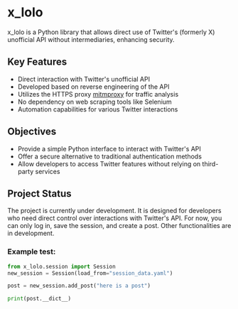 
# x_lolo

x_lolo is a Python library that allows direct use of Twitter's (formerly X) unofficial API without intermediaries, enhancing security.

## Key Features

- Direct interaction with Twitter's unofficial API
- Developed based on reverse engineering of the API
- Utilizes the HTTPS proxy [mitmproxy](https://mitmproxy.org/) for traffic analysis
- No dependency on web scraping tools like Selenium
- Automation capabilities for various Twitter interactions

## Objectives

- Provide a simple Python interface to interact with Twitter's API
- Offer a secure alternative to traditional authentication methods
- Allow developers to access Twitter features without relying on third-party services

## Project Status

The project is currently under development. It is designed for developers who need direct control over interactions with Twitter's API. 
For now, you can only log in, save the session, and create a post. Other functionalities are in development.

### Example test:

```python 
from x_lolo.session import Session
new_session = Session(load_from="session_data.yaml")

post = new_session.add_post("here is a post")

print(post.__dict__)
```
